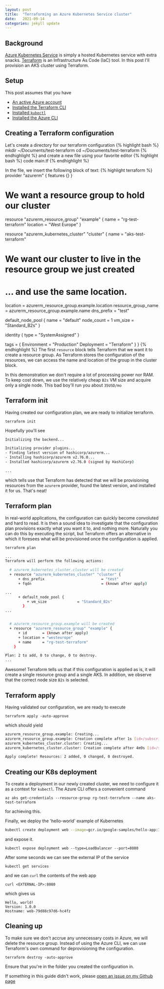 ```yaml
---
layout: post
title:  "Terraforming an Azure Kubernetes Service cluster"
date:   2021-09-14
categories: jekyll update
---
```


## Background


[Azure Kubernetes Service](https://docs.microsoft.com/en-us/azure/aks/) is simply a hosted Kubernetes service with extra snacks. [Terraform](https://www.terraform.io/intro/index.html) is an Infrastructure As Code (IaC) tool. In this post I'll provision an AKS cluster using Terraform.

## Setup

This post assumes that you have 
- [An active Azure account](https://azure.microsoft.com/en-us/free/)
- [Installed the Terraform CLI](https://learn.hashicorp.com/tutorials/terraform/install-cli)
- [Installed `kubectl` ](https://kubernetes.io/docs/tasks/tools/)
- [Installed the Azure CLI](https://docs.microsoft.com/en-us/cli/azure/install-azure-cli)



## Creating a Terraform configuration

Let's create a directory for our terraform configuration 
{% highlight bash %}
mkdir ~/Documents/test-terraform
cd ~/Documents/test-terraform
{% endhighlight %}
and create a new file using your favorite editor
{% highlight bash %}
code main.tf
{% endhighlight %}

In the file, we insert the following block of text:
{% highlight terraform %}
provider "azurerm" {
    features {}
}

# We want a resource group to hold our cluster
resource "azurerm_resource_group" "example" {
  name     = "rg-test-terraform"
  location = "West Europe"
} 

resource "azurerm_kubernetes_cluster" "cluster" {
  name                = "aks-test-terraform"
  # We want our cluster to live in the resource group we just created
  # ... and use the same location.
  location            = azurerm_resource_group.example.location
  resource_group_name = azurerm_resource_group.example.name
  dns_prefix          = "test"

  default_node_pool {
    name       = "default"
    node_count = 1
    vm_size    = "Standard_B2s"
  }

  identity {
    type = "SystemAssigned"
  }

  tags = {
    Environment = "Production"
    Deployment = "Terraform"
  }
}
{% endhighlight %}
The first `resource` block tells Terraform that we want it to create a resource group. As Terraform stores the configuration of the resources, we can access the name and location of the group in the cluster block. 

In this demonstration we don't require a lot of processing power nor RAM. To keep cost down, we use the relatively cheap `B2s` VM size and acquire only a single node. This bad boy'll run you about `35USD/mo`

## Terraform init

Having created our configuration plan, we are ready to initialize terraform. 
```
terraform init
```
Hopefully you'll see
```bash
Initializing the backend...

Initializing provider plugins...
- Finding latest version of hashicorp/azurerm...
- Installing hashicorp/azurerm v2.76.0...
- Installed hashicorp/azurerm v2.76.0 (signed by HashiCorp)

...
```
which tells use that Terraform has detected that we will be provisioning resources from the `azurerm` provider, found the latest version, and installed it for us. That's neat!

## Terraform plan

In real-world applications, the configuration can quickly become convoluted and hard to read. It is then a sound idea to investigate that the configuration plan provisions exactly what you want it to, and nothing more. Naturally you can do this by executing the script, but Terraform offers an alternative in which it foresees what will be provisioned once the configuration is applied.
```bash
terraform plan
```

```bash
...
Terraform will perform the following actions:

  # azurerm_kubernetes_cluster.cluster will be created
  + resource "azurerm_kubernetes_cluster" "cluster" {
      + dns_prefix                          = "test"
      + fqdn                                = (known after apply)

...
      + default_node_pool {
          + vm_size              = "Standard_B2s"
        }
...


  # azurerm_resource_group.example will be created
  + resource "azurerm_resource_group" "example" {
      + id       = (known after apply)
      + location = "westeurope"
      + name     = "rg-test-terraform"
    }

Plan: 2 to add, 0 to change, 0 to destroy.
...
```
Awesome! Terraform tells us that if this configuration is applied as is, it will create a single resource group and a single AKS. In addition, we observe that the correct node size `B2s` is selected.

## Terraform apply

Having validated our configuration, we are ready to execute
```
terraform apply -auto-approve
```
which should yield
```bash
azurerm_resource_group.example: Creating...
azurerm_resource_group.example: Creation complete after 1s [id=/subscriptions/***/resourceGroups/rg-test-terraform]
azurerm_kubernetes_cluster.cluster: Creating...
azurerm_kubernetes_cluster.cluster: Creation complete after 4m9s [id=/subscriptions/***/resourcegroups/rg-test-terraform/providers/Microsoft.ContainerService/managedClusters/aks-test-terraform]

Apply complete! Resources: 2 added, 0 changed, 0 destroyed.
```

## Creating our K8s deployment
To create a deployment in our newly created cluster, we need to configure it as a context for `kubectl`. The Azure CLI offers a convenient command 
```
az aks get-credentials --resource-group rg-test-terraform --name aks-test-terraform
```
for achieving this. 

Finally, we deploy the 'hello-world' example of Kubernetes
```bash
kubectl create deployment web --image=gcr.io/google-samples/hello-app:1.0
```
and expose it.
```
kubectl expose deployment web --type=LoadBalancer --port=8080
```
After some seconds we can see the external IP of the service
```
kubectl get services
```
and we can `curl` the contents of the web app
```
curl <EXTERNAL-IP>:8080
```
which gives us
```
Hello, world!
Version: 1.0.0
Hostname: web-79d88c97d6-hc4fz
```


## Cleaning up

To make sure we don't accrue any unnecessary costs in Azure, we will delete the resource group. Instead of using the Azure CLI, we can use Terraform's own command for deprovisioning the configuration.
```
terraform destroy -auto-approve
```
Ensure that you're in the folder you created the configuration in.

If something in this guide didn't work, please [open an issue on my Github page](https://github.com/mikalst/mikalst.github.io/issues/new?title=New+issue&body=Describe+the+problem)